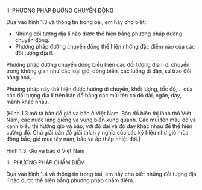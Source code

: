 II. PHƯƠNG PHÁP ĐƯỜNG CHUYỂN ĐỘNG

Dựa vào hình 1.3 và thông tin trong bài, em hãy cho biết:
- Những đối tượng địa lí nào được thể hiện bằng phương pháp đường chuyển động.
- Phương pháp đường chuyển động thể hiện những đặc điểm nào của các đối tượng địa lí.

Phương pháp đường chuyển động biểu hiện các đối tượng địa lí di chuyển trong không gian như các loại gió, dòng biển, các luồng di dân, sự trao đổi hàng hoá,...

Phương pháp này thể hiện được hướng di chuyển, khối lượng, tốc độ,... của các đối tượng địa lí trên bản đồ bằng các mũi tên có độ dài, ngắn, dày, mảnh khác nhau.

[Hình 1.3 mô tả bản đồ gió và bão ở Việt Nam. Bản đồ hiển thị lãnh thổ Việt Nam, các nước láng giềng và vùng biển xung quanh. Các mũi tên màu đỏ và xanh biểu thị hướng gió và bão, với độ dài và độ dày khác nhau để thể hiện cường độ. Chú giải bản đồ giải thích ý nghĩa của các ký hiệu như gió mùa đông bắc, gió mùa tây nam, bão và áp thấp nhiệt đới.]

Hình 1.3. Gió và bão ở Việt Nam

III. PHƯƠNG PHÁP CHẤM ĐIỂM

Dựa vào hình 1.4 và thông tin trong bài, em hãy cho biết những đối tượng địa lí nào được thể hiện bằng phương pháp chấm điểm.
